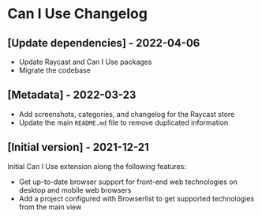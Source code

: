# Can I Use Changelog

## [Update dependencies] - 2022-04-06

- Update Raycast and Can I Use packages
- Migrate the codebase

## [Metadata] - 2022-03-23

- Add screenshots, categories, and changelog for the Raycast store
- Update the main `README.md` file to remove duplicated information

## [Initial version] - 2021-12-21

Initial Can I Use extension along the following features:

- Get up-to-date browser support for front-end web technologies on desktop and mobile web browsers
- Add a project configured with Browserlist to get supported technologies from the main view